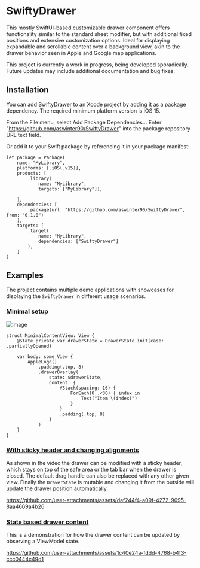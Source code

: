 # SwiftyDrawer

This mostly SwiftUI-based customizable drawer component offers functionality similar to the standard sheet modifier, but with additional fixed positions and extensive customization options. Ideal for displaying expandable and scrollable content over a background view, akin to the drawer behavior seen in Apple and Google map applications.

This project is currently a work in progress, being developed sporadically. Future updates may include additional documentation and bug fixes.

## Installation
You can add SwiftyDrawer to an Xcode project by adding it as a package dependency. The required minimum platform version is iOS 15.

From the File menu, select Add Package Dependencies...
Enter "https://github.com/aswinter90/SwiftyDrawer" into the package repository URL text field.

Or add it to your Swift package by referencing it in your package manifest:

```
let package = Package(
    name: "MyLibrary",
    platforms: [.iOS(.v15)],
    products: [
        .library(
            name: "MyLibrary",
            targets: ["MyLibrary"]),

    ],
    dependencies: [
        .package(url: "https://github.com/aswinter90/SwiftyDrawer", from: "0.1.0")
    ],
    targets: [
        .target(
            name: "MyLibrary",
            dependencies: ["SwiftyDrawer"]
        ),
    ]
)
```

## Examples

The project contains multiple demo applications with showcases for displaying the `SwiftyDrawer` in different usage scenarios.

### Minimal setup

![image](https://github.com/user-attachments/assets/5c4c22e8-db86-4beb-9a44-ee43f2486d40)

```
struct MinimalContentView: View {
    @State private var drawerState = DrawerState.init(case: .partiallyOpened)
    
    var body: some View {
        AppleLogo()
            .padding(.top, 8)
            .drawerOverlay(
                state: $drawerState,
                content: {
                    VStack(spacing: 16) {
                        ForEach(0..<30) { index in
                            Text("Item \(index)")
                        }
                    }
                    .padding(.top, 8)
                }
            )
    }
}
```

### [With sticky header and changing alignments](https://github.com/aswinter90/SwiftyDrawer/blob/main/SwiftyDrawer-Demo/SwiftyDrawer-Advanced-Demo/ContentView.swift)

As shown in the video the drawer can be modified with a sticky header, which stays on top of the safe area or the tab bar when the drawer is closed. The default drag handle can also be replaced with any other given view.
Finally the `DrawerState` is mutable and changing it from the outside will update the drawer position automatically.

https://github.com/user-attachments/assets/daf244f4-a09f-4272-9095-8aa4669a4b26

### [State based drawer content](https://github.com/aswinter90/SwiftyDrawer/blob/main/SwiftyDrawer-Demo/SwiftyDrawer-Map-Demo/ContentView.swift)

This is a demonstration for how the drawer content can be updated by observing a ViewModel state.

https://github.com/user-attachments/assets/1c40e24a-fddd-4768-b4f3-ccc0444c49d1
